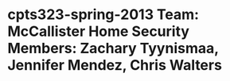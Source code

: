 cpts323-spring-2013
Team: McCallister Home Security
Members: Zachary Tyynismaa, Jennifer Mendez, Chris Walters
=======
